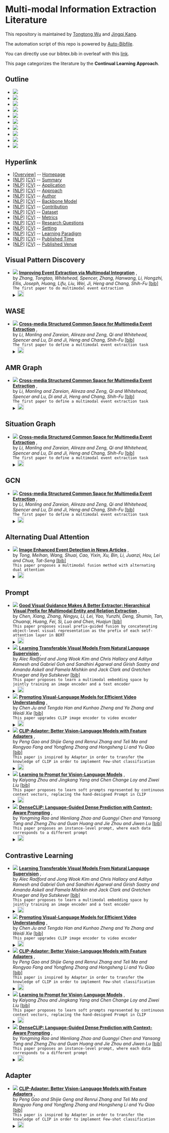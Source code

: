 # Multi-modal Information Extraction Literature 
This repository is maintained by [Tongtong Wu](http://wutong8023.site/) and [Jingqi Kang](https://#####). 

The automation script of this repo is powered by [Auto-Bibfile](https://github.com/wutong8023/Auto-Bibfile.git).

You can directly use our bibtex.bib in overleaf with this [link](https://www.overleaf.com/read/gszxbvbkprfs).

This page categorizes the literature by the **Continual Learning Approach**.

## Outline 
- [![](https://img.shields.io/badge/Hyperlink-blue)](https://github.com/JingqiKang/Multi-modal-Information-Extraction/blob/main//MMIE4all/approach\README.md#hyperlink)
- [![](https://img.shields.io/badge/Visual_Pattern_Discovery-1-blue)](https://github.com/JingqiKang/Multi-modal-Information-Extraction/blob/main//MMIE4all/approach\README.md#visual-pattern-discovery)
- [![](https://img.shields.io/badge/WASE-1-blue)](https://github.com/JingqiKang/Multi-modal-Information-Extraction/blob/main//MMIE4all/approach\README.md#wase)
- [![](https://img.shields.io/badge/AMR_Graph-1-blue)](https://github.com/JingqiKang/Multi-modal-Information-Extraction/blob/main//MMIE4all/approach\README.md#amr-graph)
- [![](https://img.shields.io/badge/Situation_Graph-1-blue)](https://github.com/JingqiKang/Multi-modal-Information-Extraction/blob/main//MMIE4all/approach\README.md#situation-graph)
- [![](https://img.shields.io/badge/GCN-1-blue)](https://github.com/JingqiKang/Multi-modal-Information-Extraction/blob/main//MMIE4all/approach\README.md#gcn)
- [![](https://img.shields.io/badge/Alternating_Dual_Attention-1-blue)](https://github.com/JingqiKang/Multi-modal-Information-Extraction/blob/main//MMIE4all/approach\README.md#alternating-dual-attention)
- [![](https://img.shields.io/badge/Prompt-6-blue)](https://github.com/JingqiKang/Multi-modal-Information-Extraction/blob/main//MMIE4all/approach\README.md#prompt)
- [![](https://img.shields.io/badge/Contrastive_Learning-5-blue)](https://github.com/JingqiKang/Multi-modal-Information-Extraction/blob/main//MMIE4all/approach\README.md#contrastive-learning)
- [![](https://img.shields.io/badge/Adapter-1-blue)](https://github.com/JingqiKang/Multi-modal-Information-Extraction/blob/main//MMIE4all/approach\README.md#adapter)
## Hyperlink 
- [[Overview]](https://github.com/JingqiKang/Multi-modal-Information-Extraction/blob/main//README.md) -- [Homepage](https://github.com/JingqiKang/Multi-modal-Information-Extraction/blob/main//README.md)
- [[NLP]](https://github.com/JingqiKang/Multi-modal-Information-Extraction/blob/main//MMIE4nlp/./)  [[CV]](https://github.com/JingqiKang/Multi-modal-Information-Extraction/blob/main//MMIE4cv/./) -- [Summary](https://github.com/JingqiKang/Multi-modal-Information-Extraction/blob/main//MMIE4all/./)
- [[NLP]](https://github.com/JingqiKang/Multi-modal-Information-Extraction/blob/main//MMIE4nlp/application)  [[CV]](https://github.com/JingqiKang/Multi-modal-Information-Extraction/blob/main//MMIE4cv/application) -- [Application](https://github.com/JingqiKang/Multi-modal-Information-Extraction/blob/main//MMIE4all/application)
- [[NLP]](https://github.com/JingqiKang/Multi-modal-Information-Extraction/blob/main//MMIE4nlp/approach)  [[CV]](https://github.com/JingqiKang/Multi-modal-Information-Extraction/blob/main//MMIE4cv/approach) -- [Approach](https://github.com/JingqiKang/Multi-modal-Information-Extraction/blob/main//MMIE4all/approach)
- [[NLP]](https://github.com/JingqiKang/Multi-modal-Information-Extraction/blob/main//MMIE4nlp/author)  [[CV]](https://github.com/JingqiKang/Multi-modal-Information-Extraction/blob/main//MMIE4cv/author) -- [Author](https://github.com/JingqiKang/Multi-modal-Information-Extraction/blob/main//MMIE4all/author)
- [[NLP]](https://github.com/JingqiKang/Multi-modal-Information-Extraction/blob/main//MMIE4nlp/backbone_model)  [[CV]](https://github.com/JingqiKang/Multi-modal-Information-Extraction/blob/main//MMIE4cv/backbone_model) -- [Backbone Model](https://github.com/JingqiKang/Multi-modal-Information-Extraction/blob/main//MMIE4all/backbone_model)
- [[NLP]](https://github.com/JingqiKang/Multi-modal-Information-Extraction/blob/main//MMIE4nlp/contribution)  [[CV]](https://github.com/JingqiKang/Multi-modal-Information-Extraction/blob/main//MMIE4cv/contribution) -- [Contribution](https://github.com/JingqiKang/Multi-modal-Information-Extraction/blob/main//MMIE4all/contribution)
- [[NLP]](https://github.com/JingqiKang/Multi-modal-Information-Extraction/blob/main//MMIE4nlp/dataset)  [[CV]](https://github.com/JingqiKang/Multi-modal-Information-Extraction/blob/main//MMIE4cv/dataset) -- [Dataset](https://github.com/JingqiKang/Multi-modal-Information-Extraction/blob/main//MMIE4all/dataset)
- [[NLP]](https://github.com/JingqiKang/Multi-modal-Information-Extraction/blob/main//MMIE4nlp/metrics)  [[CV]](https://github.com/JingqiKang/Multi-modal-Information-Extraction/blob/main//MMIE4cv/metrics) -- [Metrics](https://github.com/JingqiKang/Multi-modal-Information-Extraction/blob/main//MMIE4all/metrics)
- [[NLP]](https://github.com/JingqiKang/Multi-modal-Information-Extraction/blob/main//MMIE4nlp/research_question)  [[CV]](https://github.com/JingqiKang/Multi-modal-Information-Extraction/blob/main//MMIE4cv/research_question) -- [Research Questions](https://github.com/JingqiKang/Multi-modal-Information-Extraction/blob/main//MMIE4all/research_question)
- [[NLP]](https://github.com/JingqiKang/Multi-modal-Information-Extraction/blob/main//MMIE4nlp/setting)  [[CV]](https://github.com/JingqiKang/Multi-modal-Information-Extraction/blob/main//MMIE4cv/setting) -- [Setting](https://github.com/JingqiKang/Multi-modal-Information-Extraction/blob/main//MMIE4all/setting)
- [[NLP]](https://github.com/JingqiKang/Multi-modal-Information-Extraction/blob/main//MMIE4nlp/supervision)  [[CV]](https://github.com/JingqiKang/Multi-modal-Information-Extraction/blob/main//MMIE4cv/supervision) -- [ Learning Paradigm](https://github.com/JingqiKang/Multi-modal-Information-Extraction/blob/main//MMIE4all/supervision)
- [[NLP]](https://github.com/JingqiKang/Multi-modal-Information-Extraction/blob/main//MMIE4nlp/time)  [[CV]](https://github.com/JingqiKang/Multi-modal-Information-Extraction/blob/main//MMIE4cv/time) -- [Published Time](https://github.com/JingqiKang/Multi-modal-Information-Extraction/blob/main//MMIE4all/time)
- [[NLP]](https://github.com/JingqiKang/Multi-modal-Information-Extraction/blob/main//MMIE4nlp/venue)  [[CV]](https://github.com/JingqiKang/Multi-modal-Information-Extraction/blob/main//MMIE4cv/venue) -- [Published Venue](https://github.com/JingqiKang/Multi-modal-Information-Extraction/blob/main//MMIE4all/venue)

## Visual Pattern Discovery

- [![](https://img.shields.io/badge/MM-2017-blue)](https://doi.org/10.1145/3123266.3123294) [**Improving Event Extraction via Multimodal Integration**](https://doi.org/10.1145/3123266.3123294) , <br> by *Zhang, Tongtao, Whitehead, Spencer, Zhang, Hanwang, Li, Hongzhi, Ellis, Joseph, Huang, Lifu, Liu, Wei, Ji, Heng and Chang, Shih-Fu* [[bib]](https://github.com/JingqiKang/Multi-modal-Information-Extraction/blob/main//./bibtex.bib#L2-L10)<br> ```The first paper to do multimodal event extraction
```</details><details><summary><img src=https://github.com/JingqiKang/Multi-modal-Information-Extraction/blob/main//scripts/svg/copy_icon.png height="20"></summary><pre>```Zhang_VAD_2017```
## WASE

- [![](https://img.shields.io/badge/ACL-2020-blue)](https://aclanthology.org/2020.acl-main.230) [**Cross-media Structured Common Space for Multimedia Event Extraction**](https://aclanthology.org/2020.acl-main.230) , <br> by *Li, Manling  and
Zareian, Alireza  and
Zeng, Qi  and
Whitehead, Spencer  and
Lu, Di  and
Ji, Heng  and
Chang, Shih-Fu* [[bib]](https://github.com/JingqiKang/Multi-modal-Information-Extraction/blob/main//./bibtex.bib#L13-L27)<br> ```The first paper to define a multimodal event extraction task
```</details><details><summary><img src=https://github.com/JingqiKang/Multi-modal-Information-Extraction/blob/main//scripts/svg/copy_icon.png height="20"></summary><pre>```li-etal-2020-cross```
## AMR Graph

- [![](https://img.shields.io/badge/ACL-2020-blue)](https://aclanthology.org/2020.acl-main.230) [**Cross-media Structured Common Space for Multimedia Event Extraction**](https://aclanthology.org/2020.acl-main.230) , <br> by *Li, Manling  and
Zareian, Alireza  and
Zeng, Qi  and
Whitehead, Spencer  and
Lu, Di  and
Ji, Heng  and
Chang, Shih-Fu* [[bib]](https://github.com/JingqiKang/Multi-modal-Information-Extraction/blob/main//./bibtex.bib#L13-L27)<br> ```The first paper to define a multimodal event extraction task
```</details><details><summary><img src=https://github.com/JingqiKang/Multi-modal-Information-Extraction/blob/main//scripts/svg/copy_icon.png height="20"></summary><pre>```li-etal-2020-cross```
## Situation Graph

- [![](https://img.shields.io/badge/ACL-2020-blue)](https://aclanthology.org/2020.acl-main.230) [**Cross-media Structured Common Space for Multimedia Event Extraction**](https://aclanthology.org/2020.acl-main.230) , <br> by *Li, Manling  and
Zareian, Alireza  and
Zeng, Qi  and
Whitehead, Spencer  and
Lu, Di  and
Ji, Heng  and
Chang, Shih-Fu* [[bib]](https://github.com/JingqiKang/Multi-modal-Information-Extraction/blob/main//./bibtex.bib#L13-L27)<br> ```The first paper to define a multimodal event extraction task
```</details><details><summary><img src=https://github.com/JingqiKang/Multi-modal-Information-Extraction/blob/main//scripts/svg/copy_icon.png height="20"></summary><pre>```li-etal-2020-cross```
## GCN

- [![](https://img.shields.io/badge/ACL-2020-blue)](https://aclanthology.org/2020.acl-main.230) [**Cross-media Structured Common Space for Multimedia Event Extraction**](https://aclanthology.org/2020.acl-main.230) , <br> by *Li, Manling  and
Zareian, Alireza  and
Zeng, Qi  and
Whitehead, Spencer  and
Lu, Di  and
Ji, Heng  and
Chang, Shih-Fu* [[bib]](https://github.com/JingqiKang/Multi-modal-Information-Extraction/blob/main//./bibtex.bib#L13-L27)<br> ```The first paper to define a multimodal event extraction task
```</details><details><summary><img src=https://github.com/JingqiKang/Multi-modal-Information-Extraction/blob/main//scripts/svg/copy_icon.png height="20"></summary><pre>```li-etal-2020-cross```
## Alternating Dual Attention

- [![](https://img.shields.io/badge/AAAI-2020-blue)](https://ojs.aaai.org/index.php/AAAI/article/view/6437) [**Image Enhanced Event Detection in News Articles**](https://ojs.aaai.org/index.php/AAAI/article/view/6437) , <br> by *Tong, Meihan, Wang, Shuai, Cao, Yixin, Xu, Bin, Li, Juanzi, Hou, Lei and Chua, Tat-Seng* [[bib]](https://github.com/JingqiKang/Multi-modal-Information-Extraction/blob/main//./bibtex.bib#L48-L56)<br> ```This paper proposes a multimodal fusion method with alternating dual attention
```</details><details><summary><img src=https://github.com/JingqiKang/Multi-modal-Information-Extraction/blob/main//scripts/svg/copy_icon.png height="20"></summary><pre>```Tong_Wang_Cao_Xu_Li_Hou_Chua_2020```
## Prompt

- [![](https://img.shields.io/badge/CoRR-2022-blue)](https://arxiv.org/abs/2205.03521) [**Good Visual Guidance Makes A Better Extractor: Hierarchical Visual Prefix for Multimodal Entity and Relation Extraction**](https://arxiv.org/abs/2205.03521) , <br> by *Chen, Xiang, Zhang, Ningyu, Li, Lei, Yao, Yunzhi, Deng, Shumin, Tan, Chuanqi, Huang, Fei, Si, Luo and Chen, Huajun* [[bib]](https://github.com/JingqiKang/Multi-modal-Information-Extraction/blob/main//./bibtex.bib#L81-L88)<br> ```This paper proposes visual prefix-guided fusion by concatenating object-level visual representation as the prefix of each self-attention layer in BERT
```</details><details><summary><img src=https://github.com/JingqiKang/Multi-modal-Information-Extraction/blob/main//scripts/svg/copy_icon.png height="20"></summary><pre>```Chen_2022_HVPNeT```
- [![](https://img.shields.io/badge/CoRR-2021-blue)](https://arxiv.org/abs/2103.00020) [**Learning Transferable Visual Models From Natural Language Supervision**](https://arxiv.org/abs/2103.00020) , <br> by *Alec Radford and
Jong Wook Kim and
Chris Hallacy and
Aditya Ramesh and
Gabriel Goh and
Sandhini Agarwal and
Girish Sastry and
Amanda Askell and
Pamela Mishkin and
Jack Clark and
Gretchen Krueger and
Ilya Sutskever* [[bib]](https://github.com/JingqiKang/Multi-modal-Information-Extraction/blob/main//./bibtex.bib#L114-L134)<br> ```This paper proposes to learn a multimodal embedding space by jointly training an image encoder and a text encoder
```</details><details><summary><img src=https://github.com/JingqiKang/Multi-modal-Information-Extraction/blob/main//scripts/svg/copy_icon.png height="20"></summary><pre>```CLIP_2021```
- [![](https://img.shields.io/badge/CoRR-2021-blue)](https://arxiv.org/abs/2112.04478) [**Prompting Visual-Language Models for Efficient Video Understanding**](https://arxiv.org/abs/2112.04478) , <br> by *Chen Ju and
Tengda Han and
Kunhao Zheng and
Ya Zhang and
Weidi Xie* [[bib]](https://github.com/JingqiKang/Multi-modal-Information-Extraction/blob/main//./bibtex.bib#L137-L155)<br> ```This paper upgrades CLIP image encoder to video encoder
```</details><details><summary><img src=https://github.com/JingqiKang/Multi-modal-Information-Extraction/blob/main//scripts/svg/copy_icon.png height="20"></summary><pre>```CLIP_Video_2021```
- [![](https://img.shields.io/badge/CoRR-2021-blue)](https://arxiv.org/abs/2110.04544) [**CLIP-Adapter: Better Vision-Language Models with Feature Adapters**](https://arxiv.org/abs/2110.04544) , <br> by *Peng Gao and
Shijie Geng and
Renrui Zhang and
Teli Ma and
Rongyao Fang and
Yongfeng Zhang and
Hongsheng Li and
Yu Qiao* [[bib]](https://github.com/JingqiKang/Multi-modal-Information-Extraction/blob/main//./bibtex.bib#L159-L179)<br> ```This paper is inspired by Adapter in order to transfer the knowledge of CLIP in order to implement Few-shot classification
```</details><details><summary><img src=https://github.com/JingqiKang/Multi-modal-Information-Extraction/blob/main//scripts/svg/copy_icon.png height="20"></summary><pre>```CLIP-Adapter_2021```
- [![](https://img.shields.io/badge/CoRR-2021-blue)](https://arxiv.org/abs/2109.01134) [**Learning to Prompt for Vision-Language Models**](https://arxiv.org/abs/2109.01134) , <br> by *Kaiyang Zhou and
Jingkang Yang and
Chen Change Loy and
Ziwei Liu* [[bib]](https://github.com/JingqiKang/Multi-modal-Information-Extraction/blob/main//./bibtex.bib#L182-L198)<br> ```This paper proposes to learn soft prompts represented by continuous context vectors, replacing the hand-designed Prompt in CLIP
```</details><details><summary><img src=https://github.com/JingqiKang/Multi-modal-Information-Extraction/blob/main//scripts/svg/copy_icon.png height="20"></summary><pre>```CoOp_2021```
- [![](https://img.shields.io/badge/CoRR-2021-blue)](https://arxiv.org/abs/2112.01518) [**DenseCLIP: Language-Guided Dense Prediction with Context-Aware Prompting**](https://arxiv.org/abs/2112.01518) , <br> by *Yongming Rao and
Wenliang Zhao and
Guangyi Chen and
Yansong Tang and
Zheng Zhu and
Guan Huang and
Jie Zhou and
Jiwen Lu* [[bib]](https://github.com/JingqiKang/Multi-modal-Information-Extraction/blob/main//./bibtex.bib#L201-L221)<br> ```This paper proposes an instance-level prompt, where each data corresponds to a different prompt
```</details><details><summary><img src=https://github.com/JingqiKang/Multi-modal-Information-Extraction/blob/main//scripts/svg/copy_icon.png height="20"></summary><pre>```DenseCLIP_2021```
## Contrastive Learning

- [![](https://img.shields.io/badge/CoRR-2021-blue)](https://arxiv.org/abs/2103.00020) [**Learning Transferable Visual Models From Natural Language Supervision**](https://arxiv.org/abs/2103.00020) , <br> by *Alec Radford and
Jong Wook Kim and
Chris Hallacy and
Aditya Ramesh and
Gabriel Goh and
Sandhini Agarwal and
Girish Sastry and
Amanda Askell and
Pamela Mishkin and
Jack Clark and
Gretchen Krueger and
Ilya Sutskever* [[bib]](https://github.com/JingqiKang/Multi-modal-Information-Extraction/blob/main//./bibtex.bib#L114-L134)<br> ```This paper proposes to learn a multimodal embedding space by jointly training an image encoder and a text encoder
```</details><details><summary><img src=https://github.com/JingqiKang/Multi-modal-Information-Extraction/blob/main//scripts/svg/copy_icon.png height="20"></summary><pre>```CLIP_2021```
- [![](https://img.shields.io/badge/CoRR-2021-blue)](https://arxiv.org/abs/2112.04478) [**Prompting Visual-Language Models for Efficient Video Understanding**](https://arxiv.org/abs/2112.04478) , <br> by *Chen Ju and
Tengda Han and
Kunhao Zheng and
Ya Zhang and
Weidi Xie* [[bib]](https://github.com/JingqiKang/Multi-modal-Information-Extraction/blob/main//./bibtex.bib#L137-L155)<br> ```This paper upgrades CLIP image encoder to video encoder
```</details><details><summary><img src=https://github.com/JingqiKang/Multi-modal-Information-Extraction/blob/main//scripts/svg/copy_icon.png height="20"></summary><pre>```CLIP_Video_2021```
- [![](https://img.shields.io/badge/CoRR-2021-blue)](https://arxiv.org/abs/2110.04544) [**CLIP-Adapter: Better Vision-Language Models with Feature Adapters**](https://arxiv.org/abs/2110.04544) , <br> by *Peng Gao and
Shijie Geng and
Renrui Zhang and
Teli Ma and
Rongyao Fang and
Yongfeng Zhang and
Hongsheng Li and
Yu Qiao* [[bib]](https://github.com/JingqiKang/Multi-modal-Information-Extraction/blob/main//./bibtex.bib#L159-L179)<br> ```This paper is inspired by Adapter in order to transfer the knowledge of CLIP in order to implement Few-shot classification
```</details><details><summary><img src=https://github.com/JingqiKang/Multi-modal-Information-Extraction/blob/main//scripts/svg/copy_icon.png height="20"></summary><pre>```CLIP-Adapter_2021```
- [![](https://img.shields.io/badge/CoRR-2021-blue)](https://arxiv.org/abs/2109.01134) [**Learning to Prompt for Vision-Language Models**](https://arxiv.org/abs/2109.01134) , <br> by *Kaiyang Zhou and
Jingkang Yang and
Chen Change Loy and
Ziwei Liu* [[bib]](https://github.com/JingqiKang/Multi-modal-Information-Extraction/blob/main//./bibtex.bib#L182-L198)<br> ```This paper proposes to learn soft prompts represented by continuous context vectors, replacing the hand-designed Prompt in CLIP
```</details><details><summary><img src=https://github.com/JingqiKang/Multi-modal-Information-Extraction/blob/main//scripts/svg/copy_icon.png height="20"></summary><pre>```CoOp_2021```
- [![](https://img.shields.io/badge/CoRR-2021-blue)](https://arxiv.org/abs/2112.01518) [**DenseCLIP: Language-Guided Dense Prediction with Context-Aware Prompting**](https://arxiv.org/abs/2112.01518) , <br> by *Yongming Rao and
Wenliang Zhao and
Guangyi Chen and
Yansong Tang and
Zheng Zhu and
Guan Huang and
Jie Zhou and
Jiwen Lu* [[bib]](https://github.com/JingqiKang/Multi-modal-Information-Extraction/blob/main//./bibtex.bib#L201-L221)<br> ```This paper proposes an instance-level prompt, where each data corresponds to a different prompt
```</details><details><summary><img src=https://github.com/JingqiKang/Multi-modal-Information-Extraction/blob/main//scripts/svg/copy_icon.png height="20"></summary><pre>```DenseCLIP_2021```
## Adapter

- [![](https://img.shields.io/badge/CoRR-2021-blue)](https://arxiv.org/abs/2110.04544) [**CLIP-Adapter: Better Vision-Language Models with Feature Adapters**](https://arxiv.org/abs/2110.04544) , <br> by *Peng Gao and
Shijie Geng and
Renrui Zhang and
Teli Ma and
Rongyao Fang and
Yongfeng Zhang and
Hongsheng Li and
Yu Qiao* [[bib]](https://github.com/JingqiKang/Multi-modal-Information-Extraction/blob/main//./bibtex.bib#L159-L179)<br> ```This paper is inspired by Adapter in order to transfer the knowledge of CLIP in order to implement Few-shot classification
```</details><details><summary><img src=https://github.com/JingqiKang/Multi-modal-Information-Extraction/blob/main//scripts/svg/copy_icon.png height="20"></summary><pre>```CLIP-Adapter_2021```